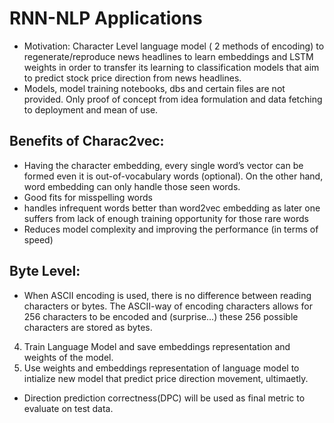 # RNN-NLP Applications
- Motivation: Character Level language model ( 2 methods of encoding) to regenerate/reproduce news headlines to learn embeddings and LSTM weights 
              in order to transfer its learning to classification models that aim to predict stock price direction from news headlines.
- Models, model training notebooks, dbs and certain files are not provided. Only proof of concept from idea formulation and data fetching to deployment and mean of use.

 
## Benefits of Charac2vec:
- Having the character embedding, every single word’s vector can be formed even it is out-of-vocabulary words (optional). On the other hand, word embedding can only handle those seen words.
- Good fits for misspelling words
- handles infrequent words better than word2vec embedding as later one suffers from lack of enough training opportunity for those rare words
- Reduces model complexity and improving the performance (in terms of speed)

## Byte Level:
- When ASCII encoding is used, there is no difference between reading characters or bytes. The ASCII-way of encoding characters allows for 256 characters to be encoded and (surprise…) these 256 possible characters are stored as bytes.
4. Train Language Model and save embeddings representation and weights of the model.
5. Use weights and embeddings representation of language model to intialize new model that predict price direction movement, ultimaetly.
- Direction prediction correctness(DPC) will be used as final metric to evaluate on test data.
